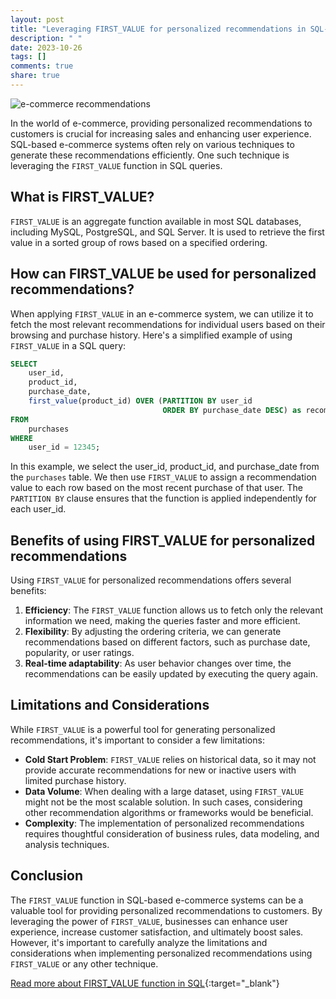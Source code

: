 ```yaml
---
layout: post
title: "Leveraging FIRST_VALUE for personalized recommendations in SQL-based e-commerce systems"
description: " "
date: 2023-10-26
tags: []
comments: true
share: true
---
```


![e-commerce recommendations](https://example.com/recommendations.png)

In the world of e-commerce, providing personalized recommendations to customers is crucial for increasing sales and enhancing user experience. SQL-based e-commerce systems often rely on various techniques to generate these recommendations efficiently. One such technique is leveraging the `FIRST_VALUE` function in SQL queries.

## What is FIRST_VALUE?

`FIRST_VALUE` is an aggregate function available in most SQL databases, including MySQL, PostgreSQL, and SQL Server. It is used to retrieve the first value in a sorted group of rows based on a specified ordering. 

## How can FIRST_VALUE be used for personalized recommendations?

When applying `FIRST_VALUE` in an e-commerce system, we can utilize it to fetch the most relevant recommendations for individual users based on their browsing and purchase history. Here's a simplified example of using `FIRST_VALUE` in a SQL query:

```sql
SELECT 
    user_id,
    product_id,
    purchase_date,
    first_value(product_id) OVER (PARTITION BY user_id 
                                  ORDER BY purchase_date DESC) as recommendation
FROM 
    purchases
WHERE 
    user_id = 12345;
```

In this example, we select the user_id, product_id, and purchase_date from the `purchases` table. We then use `FIRST_VALUE` to assign a recommendation value to each row based on the most recent purchase of that user. The `PARTITION BY` clause ensures that the function is applied independently for each user_id.

## Benefits of using FIRST_VALUE for personalized recommendations

Using `FIRST_VALUE` for personalized recommendations offers several benefits:

1. **Efficiency**: The `FIRST_VALUE` function allows us to fetch only the relevant information we need, making the queries faster and more efficient.
2. **Flexibility**: By adjusting the ordering criteria, we can generate recommendations based on different factors, such as purchase date, popularity, or user ratings.
3. **Real-time adaptability**: As user behavior changes over time, the recommendations can be easily updated by executing the query again.

## Limitations and Considerations

While `FIRST_VALUE` is a powerful tool for generating personalized recommendations, it's important to consider a few limitations:

- **Cold Start Problem**: `FIRST_VALUE` relies on historical data, so it may not provide accurate recommendations for new or inactive users with limited purchase history.
- **Data Volume**: When dealing with a large dataset, using `FIRST_VALUE` might not be the most scalable solution. In such cases, considering other recommendation algorithms or frameworks would be beneficial.
- **Complexity**: The implementation of personalized recommendations requires thoughtful consideration of business rules, data modeling, and analysis techniques.

## Conclusion

The `FIRST_VALUE` function in SQL-based e-commerce systems can be a valuable tool for providing personalized recommendations to customers. By leveraging the power of `FIRST_VALUE`, businesses can enhance user experience, increase customer satisfaction, and ultimately boost sales. However, it's important to carefully analyze the limitations and considerations when implementing personalized recommendations using `FIRST_VALUE` or any other technique.

[Read more about FIRST_VALUE function in SQL](https://www.w3schools.com/sql/sql_ref_sqlserver.asp){:target="_blank"}